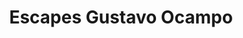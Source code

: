 ---
title: "Escapes Gustavo Ocampo"
url: /montevideo/escapes-gustavo-ocampo/
shop: piezas de automóviles
---